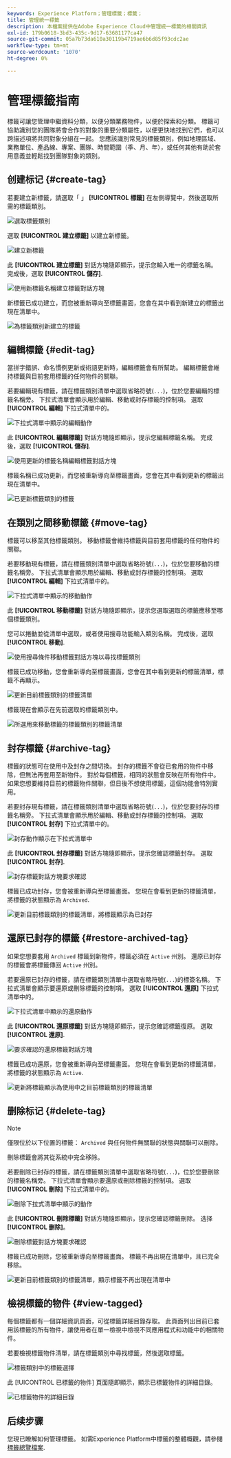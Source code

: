 ```yaml
---
keywords: Experience Platform；管理標籤；標籤；
title: 管理統一標籤
description: 本檔案提供在Adobe Experience Cloud中管理統一標籤的相關資訊
exl-id: 179b0618-3bd3-435c-9d17-63681177ca47
source-git-commit: 05a7b73da610a30119b4719ae6b6d85f93cdc2ae
workflow-type: tm+mt
source-wordcount: '1070'
ht-degree: 0%

---
```


# 管理標籤指南

標籤可讓您管理中繼資料分類，以便分類業務物件，以便於探索和分類。 標籤可協助識別您的團隊將會合作的對象的重要分類屬性，以便更快地找到它們，也可以跨描述項將共同對象分組在一起。 您應該識別常見的標籤類別，例如地理區域、業務單位、產品線、專案、團隊、時間範圍（季、月、年），或任何其他有助於套用意義並輕鬆找到團隊對象的類別。 

## 创建标记 {#create-tag}

若要建立新標籤，請選取「 」 **[!UICONTROL 標籤]** 在左側導覽中，然後選取所需的標籤類別。

![選取標籤類別](./images/tag-selection.png)

選取 **[!UICONTROL 建立標籤]** 以建立新標籤。

![建立新標籤](./images/new-tag.png)

此 **[!UICONTROL 建立標籤]** 對話方塊隨即顯示，提示您輸入唯一的標籤名稱。 完成後，選取 **[!UICONTROL 儲存]**.

![使用新標籤名稱建立標籤對話方塊](./images/create-tag-dialog.png)

新標籤已成功建立，而您被重新導向至標籤畫面，您會在其中看到新建立的標籤出現在清單中。

![為標籤類別新建立的標籤](./images/new-tag-listed.png)

## 編輯標籤 {#edit-tag}

當拼字錯誤、命名慣例更新或術語更新時，編輯標籤會有所幫助。 編輯標籤會維持標籤與目前套用標籤的任何物件的關聯。

若要編輯現有標籤，請在標籤類別清單中選取省略符號(`...`)，位於您要編輯的標籤名稱旁。 下拉式清單會顯示用於編輯、移動或封存標籤的控制項。 選取 **[!UICONTROL 編輯]** 下拉式清單中的。

![下拉式清單中顯示的編輯動作](./images/edit-action.png)

此 **[!UICONTROL 編輯標籤]** 對話方塊隨即顯示，提示您編輯標籤名稱。 完成後，選取 **[!UICONTROL 儲存]**.

![使用更新的標籤名稱編輯標籤對話方塊](./images/edit-dialog.png)

標籤名稱已成功更新，而您被重新導向至標籤畫面，您會在其中看到更新的標籤出現在清單中。

![已更新標籤類別的標籤](./images/updated-tag-listed.png)

## 在類別之間移動標籤 {#move-tag}

標籤可以移至其他標籤類別。 移動標籤會維持標籤與目前套用標籤的任何物件的關聯。

若要移動現有標籤，請在標籤類別清單中選取省略符號(`...`)，位於您要移動的標籤名稱旁。 下拉式清單會顯示用於編輯、移動或封存標籤的控制項。 選取 **[!UICONTROL 編輯]** 下拉式清單中的。

![下拉式清單中顯示的移動動作](./images/move-action.png)

此 **[!UICONTROL 移動標籤]** 對話方塊隨即顯示，提示您選取選取的標籤應移至哪個標籤類別。

您可以捲動並從清單中選取，或者使用搜尋功能輸入類別名稱。 完成後，選取 **[!UICONTROL 移動]**.

![使用搜尋條件移動標籤對話方塊以尋找標籤類別](./images/move-dialog.png)

標籤已成功移動，您會重新導向至標籤畫面，您會在其中看到更新的標籤清單，標籤不再顯示。

![更新目前標籤類別的標籤清單](./images/current-tag-category.png)

標籤現在會顯示在先前選取的標籤類別中。

![所選用來移動標籤的標籤類別的標籤清單](./images/moved-to-tag-category.png)

## 封存標籤 {#archive-tag}

標籤的狀態可在使用中及封存之間切換。 封存的標籤不會從已套用的物件中移除，但無法再套用至新物件。 對於每個標籤，相同的狀態會反映在所有物件中。 如果您想要維持目前的標籤物件關聯，但日後不想使用標籤，這個功能會特別實用。

若要封存現有標籤，請在標籤類別清單中選取省略符號(`...`)，位於您要封存的標籤名稱旁。 下拉式清單會顯示用於編輯、移動或封存標籤的控制項。 選取 **[!UICONTROL 封存]** 下拉式清單中的。

![封存動作顯示在下拉式清單中](./images/archive-action.png)

此 **[!UICONTROL 封存標籤]** 對話方塊隨即顯示，提示您確認標籤封存。 選取 **[!UICONTROL 封存]**.

![封存標籤對話方塊要求確認](./images/archive-dialog.png)

標籤已成功封存，您會被重新導向至標籤畫面。 您現在會看到更新的標籤清單，將標籤的狀態顯示為 `Archived`.

![更新目前標籤類別的標籤清單，將標籤顯示為已封存](./images/archive-status.png)

## 還原已封存的標籤 {#restore-archived-tag}

如果您想要套用 `Archived` 標籤到新物件，標籤必須在 `Active` 州別。 還原已封存的標籤會將標籤傳回 `Active` 州別。

若要還原已封存的標籤，請在標籤類別清單中選取省略符號(`...`)的標簽名稱。 下拉式清單會顯示要還原或刪除標籤的控制項。 選取 **[!UICONTROL 還原]** 下拉式清單中的。

![下拉式清單中顯示的還原動作](./images/restore-action.png)

此 **[!UICONTROL 還原標籤]** 對話方塊隨即顯示，提示您確認標籤復原。 選取 **[!UICONTROL 還原]**.

![要求確認的還原標籤對話方塊](./images/restore-dialog.png)

標籤已成功還原，您會被重新導向至標籤畫面。 您現在會看到更新的標籤清單，將標籤的狀態顯示為 `Active`.

![更新將標籤顯示為使用中之目前標籤類別的標籤清單](./images/restored-active-status.png)

## 删除标记 {#delete-tag}

>[!NOTE]
>
>僅限位於以下位置的標籤： `Archived` 與任何物件無關聯的狀態與關聯可以刪除。

刪除標籤會將其從系統中完全移除。

若要刪除已封存的標籤，請在標籤類別清單中選取省略符號(`...`)，位於您要刪除的標籤名稱旁。 下拉式清單會顯示要還原或刪除標籤的控制項。 選取 **[!UICONTROL 刪除]** 下拉式清單中的。

![刪除下拉式清單中顯示的動作](./images/delete-action.png)

此 **[!UICONTROL 刪除標籤]** 對話方塊隨即顯示，提示您確認標籤刪除。 选择&#x200B;**[!UICONTROL 删除]**。

![刪除標籤對話方塊要求確認](./images/delete-dialog.png)

標籤已成功刪除，您被重新導向至標籤畫面。 標籤不再出現在清單中，且已完全移除。

![更新目前標籤類別的標籤清單，顯示標籤不再出現在清單中](./images/deleted-updated-list.png)

## 檢視標籤的物件 {#view-tagged}

每個標籤都有一個詳細資訊頁面，可從標籤詳細目錄存取。 此頁面列出目前已套用該標籤的所有物件，讓使用者在單一檢視中檢視不同應用程式和功能中的相關物件。

若要檢視標籤物件清單，請在標籤類別中尋找標籤，然後選取標籤。

![標籤類別中的標籤選擇](./images/view-tag-selection.png)

此 [!UICONTROL 已標籤的物件] 頁面隨即顯示，顯示已標籤物件的詳細目錄。

![已標籤物件的詳細目錄](./images/tagged-objects.png)

## 后续步骤

您現已瞭解如何管理標籤。 如需Experience Platform中標籤的整體概觀，請參閱 [標籤總覽檔案](../overview.md).
